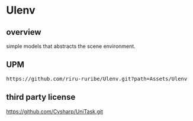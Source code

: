 # Ulenv

## overview
simple models that abstracts the scene environment.

## UPM
<pre>https://github.com/riru-ruribe/Ulenv.git?path=Assets/Ulenv</pre>

## third party license
https://github.com/Cysharp/UniTask.git
